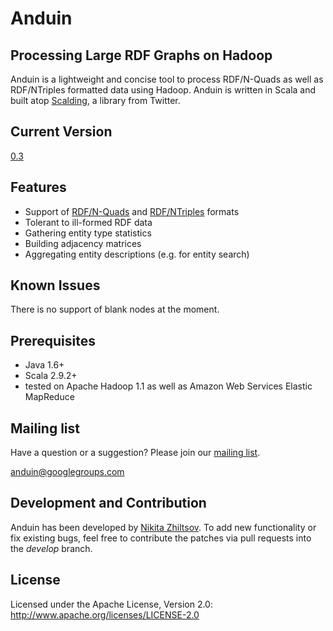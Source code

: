 Anduin
=================

Processing Large RDF Graphs on Hadoop
------------------------------
Anduin is a lightweight and concise tool to process RDF/N-Quads as well as RDF/NTriples formatted data using Hadoop. Anduin is written in Scala and built atop [Scalding](http://github.com/twitter/scalding), a library from Twitter.

Current Version
------------
[0.3](https://github.com/nzhiltsov/Anduin/archive/0.3.zip)

Features
------------
* Support of [RDF/N-Quads](http://www.w3.org/TR/2014/REC-n-quads-20140225/) and [RDF/NTriples](http://www.w3.org/TR/2014/REC-n-triples-20140225/) formats
* Tolerant to ill-formed RDF data
* Gathering entity type statistics
* Building adjacency matrices
* Aggregating entity descriptions (e.g. for entity search) 

Known Issues
----------------------
There is no support of blank nodes at the moment.


Prerequisites
----------------------
* Java 1.6+
* Scala 2.9.2+
* tested on Apache Hadoop 1.1 as well as Amazon Web Services Elastic MapReduce

Mailing list
------------

Have a question or a suggestion? Please join our [mailing list](https://groups.google.com/d/forum/anduin).

anduin@googlegroups.com

Development and Contribution
----------------------

Anduin has been developed by [Nikita Zhiltsov](http://linkedin.com/in/nzhiltsov). To add new functionality or fix existing bugs, feel free to contribute the patches via pull requests into the _develop_ branch.


License
---------------------

Licensed under the Apache License, Version 2.0: http://www.apache.org/licenses/LICENSE-2.0




